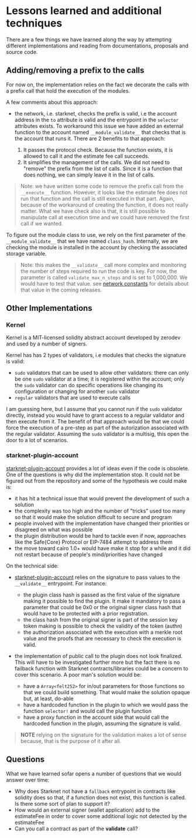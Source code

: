 # Lessons learned and additional techniques

There are a few things we have learned along the way by attempting different
implementations and reading from documentations, proposals and source code.

## Adding/removing a prefix to the calls

For now on, the implementation relies on the fact we decorate the calls with
a prefix call that hold the execution of the modules.

A few comments about this approach:
- the network, i.e. starknet, checks the prefix is valid, i.e the account
  address in the `to` attribute is valid and the entrypoint in the `selector`
  attributes exists. To workaround this issue we have added an external function
  to the account named `__module_validate__` that checks that is the account
  that runs it. There are 2 benefits to that approach:

  1. It passes the protocol check. Because the function exists, it is allowed
     to call it and the estimate fee call succeeds.
  2. It simplifies the management of the calls. We did not need to "remove" the
     prefix from the list of calls. Since it is a function that does nothing,
     we can simply leave it in the list of calls.

> Note: we have written some code to remove the prefix call from the
> `__execute__` function. However, it looks like the estimate fee does not
> run that function and the call is still executed in that part. Again,
> because of the workaround of creating the function, it does not really
> matter. What we have check also is that, it is still possible to manipulate
> call at execution time and we could have removed the first call if we
> wanted.

To figure out the module class to use, we rely on the first parameter of the
`__module_validate__` that we have named `class_hash`. Internally, we are
checking the module is installed in the account by checking the associated
storage variable.

> Note: this makes the `__validate__` call more complex and monitoring the
> number of steps required to run the code is key. For now, the parameter
> is called `validate_max_n_steps` and is set to 1,000,000. We would have
> to test that value. see
> [network constants](https://github.com/starkware-libs/blockifier/blob/main/crates/blockifier/resources/versioned_constants.json)
> for details about that value in the coming releases.

## Other Implementations

### Kernel

Kernel is a MIT-licensed solidity abstract account developed by zerodev and used
by a number of signers.

Kernel has has 2 types of validators, i.e modules that checks the signature is
valid:
- `sudo` validators that can be used to allow other validators: there can only
  be one `sudo` validator at a time; it is registered within the account; only
  the `sudo` validator can do specific operations like changing its
  configuration or changing for another `sudo` validator
- `regular` validators that are used to execute calls

I am guessing here, but I assume that you cannot run if the `sudo` validator
directly, instead you would have to grant access to a regular validator and then
execute from it. The benefit of that approach would be that we could force the
execution of a pre-step as part of the autorization associated with the regular
validator. Assuming the `sudo` validator is a multisig, this open the door to
a lot of scenarios.

### starknet-plugin-account

[starknet-plugin-account](https://github.com/argentlabs/starknet-plugin-account)
provides a lot of ideas even if the code is obsolete. One of the questions is
why did the implementation stop. It could not be figured out from the repository
and some of the hypothesis we could make is:

- it has hit a technical issue that would prevent the development of such a
  solution
- the complexity was too high and the number of "tricks" used too many so that
  it would make the solution difficult to secure and program
- people involved with the implementation have changed their priorities or
  disagreed on what was possible
- the plugin distribution would be hard to tackle even if now, approaches like
  the Safe{Core} Protocol or EIP-7484 attempt to address them
- the move toward cairo 1.0+ would have make it stop for a while and it did not
  restart because of people's mind/priorities have changed

On the technical side:

- [starknet-plugin-account](https://github.com/argentlabs/starknet-plugin-account)
  relies on the signature to pass values to the `__validate__` entrypoint. For
  instance:
  - the plugin class hash is passed as the first value of the signature making
    it possible to find the plugin. It make it mandatory to pass a parameter
    that could be 0x0 or the original signer class hash that would have to be
    protected with a prior registration.
  - the class hash from the original signer is part of the session key token
    making is possible to check the validity of the token (authn)
  - the authorization associated with the execution with a merkle root value and
    the proofs that are necessary to check the execution is valid.

- the implementation of public call to the plugin does not look finalized. This
  will have to be investigated further more but the fact there is no failback
  function with Starknet contracts/libraries could be a concern to cover this
  scenario. A poor man's solution would be:
  - have a `Array<felt252>` for in/out parameters for those functions so that
    we could build something. That would make the solution opaque but, at least,
    do-able
  - have a hardcoded function in the plugin to which we would pass the function
    `selector!` and would call the plugin function
  - have a proxy function in the account side that would call the hardcoded
    function in the plugin, assuming the signature is valid.

> **NOTE** relying on the signature for the validation makes a lot of sense
> because, that is the purpose of it after all.

## Questions

What we have learned sofar opens a number of questions that we would answer over
time:

- Why does Starknet not have a `fallback` entrypoint in contracts like solidity
  does so that, if a function does not exist, this function is called. Is there
  some sort of plan to support it?
- How would an external signer (wallet application) add to the estimateFee in
  order to cover some additional logic not detected by the estimateFee
- Can you call a contract as part of the __validate__ call?
